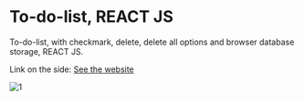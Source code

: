 # To-do-list, REACT JS

To-do-list, with checkmark, delete, delete all options and browser database storage, REACT JS.

Link on the side: <a href="https://to-do-list-vercel-ten.vercel.app/">See the website</a>

![1](https://user-images.githubusercontent.com/104839239/229785011-2a8bed35-1897-4ce0-8eca-5f3453488c26.png)
